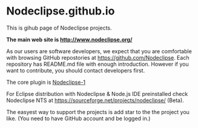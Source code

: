 Nodeclipse.github.io
====================

This is gihub page of Nodeclipse projects.

<b>The main web site is http://www.nodeclipse.org/</b>

As our users are software developers, we expect that you are comfortable
with browsing GitHub repostories at https://github.com/Nodeclipse.
Each repository has README.md file with enough introduction.
However if you want to contribute, you should contact developers first.

The core plugin is [Nodeclipse-1](https://github.com/Nodeclipse/nodeclipse-1)

For Eclipse distribution with Nodeclipse & Node.js IDE preinstalled check
Nodeclipse NTS at https://sourceforge.net/projects/nodeclipse/ (Beta).

The easyest way to support the projects is add star to the the project you like. 
(You need to have GitHub account and be logged in.)

